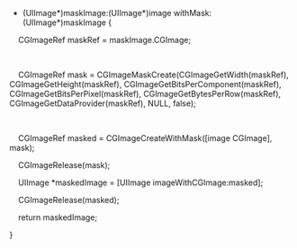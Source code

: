 - (UIImage\*)maskImage:(UIImage\*)image withMask:(UIImage\*)maskImage {

    CGImageRef maskRef = maskImage.CGImage;

    

    CGImageRef mask = CGImageMaskCreate(CGImageGetWidth(maskRef), CGImageGetHeight(maskRef), CGImageGetBitsPerComponent(maskRef), CGImageGetBitsPerPixel(maskRef), CGImageGetBytesPerRow(maskRef), CGImageGetDataProvider(maskRef), NULL, false);

    

    CGImageRef masked = CGImageCreateWithMask(\[image CGImage\], mask);

    CGImageRelease(mask);

    UIImage \*maskedImage = \[UIImage imageWithCGImage:masked\];

    CGImageRelease(masked);

    return maskedImage;

}
